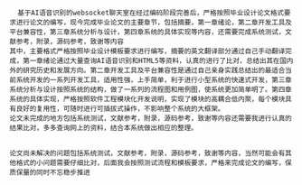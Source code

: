      基于AI语音识别的websocket聊天室在经过编码阶段完善后，严格按照毕业设计论文格式要求进行论文的编写，现今完成毕业论文的主要章节，包括摘要，第一章绪论，第二章开发工具及平台兼容性，第三章系统分析与设计，第四章系统的具体实现等内容，还需要完成系统测试，文献参考，附录，源码参考，致谢等内容
    其中，主要格式严格按照毕业设计模板要求进行编写，摘要的英文翻译部分通过自己手动翻译完成，第一章绪论通过大量查询AI语音识别和HTML5等资料，认真的进行了比对，总结出其在国内外的研究历史和发展方向。第二章开发工具及平台兼容性是通过自己亲身实践总结出的最适合当前系统开发的一系列开发工具，适用性强，上手简单，利于进行小型系统的快速式开发，第三章系统分析与设计按照系统的结构，做了一系列的流程图和用例图，使系统更加简单明了。第四章系统的具体实现，严格按照软件工程模块化开发说明，实现了模块的高耦合低内聚，每个模块具有良好的复用性，可随时进行可插拔式操作，不影响整个系统的大框架。
    论文未完成的地方包括系统测试，文献参考，附录，源码参考，致谢等内容还需要我进行认真的结果比对，多多查询网上的资料，结合本系统做出相应的整理。


    论文尚未解决的问题包括系统测试，文献参考，附录，源码参考，致谢等内容，当然可能会有其他格式的小问题需要仔细比对，后面我会按照测试流程和模板要求，严格来完成论文的编写，保质保量的同时不忘稳步推进
